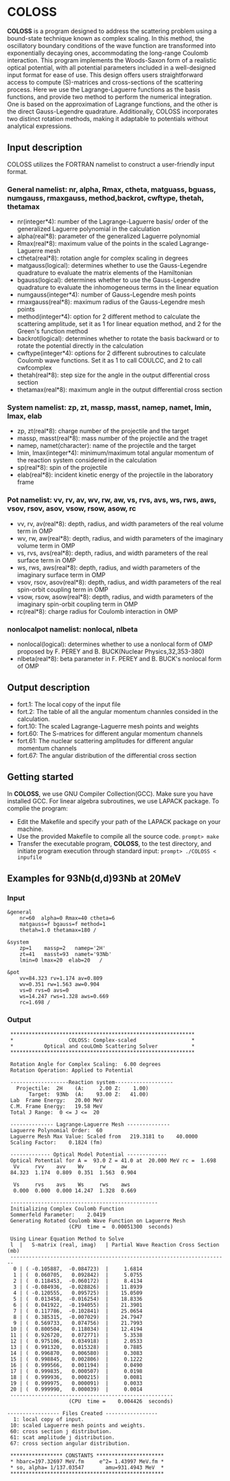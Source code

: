 # COLOSS
**COLOSS** is a program designed to address the scattering problem using a bound-state technique known as complex scaling. In this method, the oscillatory boundary conditions of the wave function are transformed into exponentially decaying ones, accommodating the long-range Coulomb interaction. This program implements the Woods-Saxon form of a realistic optical potential, with all potential parameters included in a well-designed input format for ease of use. This design offers users straightforward access to compute \(S\)-matrices and cross-sections of the scattering process. Here we use the Lagrange-Laguerre functions as the basis functions, and provide two method to perform the numerical integration. One is based on the approximation of Lagrange functions, and the other is the direct Gauss-Legendre quadrature. Additionally, COLOSS incorporates two distinct rotation methods, making it adaptable to potentials without analytical expressions. 

## Input description
COLOSS utilizes the FORTRAN namelist to construct a user-friendly input format. 

### General namelist: nr, alpha, Rmax, ctheta, matguass, bguass, numgauss, rmaxgauss, method,backrot, cwftype, thetah, thetamax
- nr(integer*4): number of the Lagrange-Laguerre basis/ order of the generalized Laguerre polynomial in the calculation
- alpha(real*8): parameter of the generalized Laguerre polynomial
- Rmax(real*8): maximum value of the points in the scaled Lagrange-Laguerre mesh
- ctheta(real*8): rotation angle for complex scaling in degrees
- matgauss(logical): determines whether to use the Gauss-Legendre quadrature to evaluate the matrix elements of the Hamiltonian
- bgauss(logical): determines whether to use the Gauss-Legendre quadrature to evaluate the inhomogeneous terms in the linear equation
- numgauss(integer*4): number of Gauss-Legendre mesh points
- rmaxgauss(real*8): maximum radius of the Gauss-Legendre mesh points
- method(integer*4): option for 2 different method to calculate the scattering amplitude, set it as 1 for linear equation method, and 2 for the Green's function method
- backrot(logical): determines whether to rotate the basis backward or to rotate the potential directly in the calculation
- cwftype(integer*4): options for 2 different subroutines to calculate Coulomb wave functions. Set it as 1 to call COULCC, and 2 to call cwfcomplex
- thetah(real*8): step size for the angle in the output differential cross section
- thetamax(real*8): maximum angle in the output differential cross section

### System namelist: zp, zt, massp, masst, namep, namet, lmin, lmax, elab
- zp, zt(real*8): charge number of the projectile and the target
- massp, masst(real*8): mass number of the projectile and the traget
- namep, namet(character): name of the projectile and the target
- lmin, lmax(integer*4): minimum/maximum total angular momentum of the reaction system considered in the calculation
- sp(real*8): spin of the projectile
- elab(real*8): incident kinetic energy of the projectile in the laboratory frame

### Pot namelist: vv, rv, av, wv, rw, aw, vs, rvs, avs, ws, rws, aws, vsov, rsov, asov, vsow, rsow, asow, rc
- vv, rv, av(real*8): depth, radius, and width parameters of the real volume term in OMP
- wv, rw, aw(real*8): depth, radius, and width parameters of the imaginary volume term in OMP
- vs, rvs, avs(real*8): depth, radius, and width parameters of the real surface term in OMP
- ws, rws, aws(real*8): depth, radius, and width parameters of the imaginary surface term in OMP
- vsov, rsov, asov(real*8): depth, radius, and width parameters of the real spin-orbit coupling term in OMP
- vsow, rsow, asow(real*8): depth, radius, and width parameters of the imaginary spin-orbit coupling term in OMP
- rc(real*8): charge radius for Coulomb interaction in OMP

### nonlocalpot namelist: nonlocal, nlbeta
- nonlocal(logical): determines whether to use a nonlocal form of OMP proposed by F. PEREY and B. BUCK(Nuclear Physics,32,353-380)
- nlbeta(real*8): beta parameter in F. PEREY and B. BUCK's nonlocal form of OMP

## Output description
- fort.1: The local copy of the input file
- fort.2: The table of all the angular momentum channles consided in the calculation.
- fort.10: The scaled Lagrange-Laguerre mesh points and weights
- fort.60: The S-matrices for different angular momentum channels
- fort.61: The nuclear scattering amplitudes for different angular momentum channels
- fort.67: The angular distribution of the differential cross section

## Getting started
In **COLOSS**, we use GNU Compiler Collection(GCC). Make sure you have installed GCC. For linear algebra subroutines, we use LAPACK package.
To complie the program:
- Edit the Makefile and specify your path of the LAPACK package on your machine.
- Use the provided Makefile to compile all the source code.
`prompt> make`
- Transfer the executable program, **COLOSS**, to the test directory, and initiate program execution through standard input:
`prompt> ./COLOSS < inpufile`

## Examples for 93Nb(d,d)93Nb at 20MeV
### Input
```
&general  
    nr=60  alpha=0 Rmax=40 ctheta=6 
    matgauss=f bgauss=f method=1
    thetah=1.0 thetamax=180 /

&system 
    zp=1    massp=2   namep='2H'
    zt=41   masst=93  namet='93Nb'
    lmin=0 lmax=20  elab=20   /  

&pot 
    vv=84.323 rv=1.174 av=0.809
    wv=0.351 rw=1.563 aw=0.904
    vs=0 rvs=0 avs=0
    ws=14.247 rws=1.328 aws=0.669 
    rc=1.698 /

```

### Output
```
 ************************************************************
 *                  COLOSS: Complex-scaled                  *
 *          Optical and couLOmb Scattering Solver           *
 ************************************************************
 
 Rotation Angle for Complex Scaling:  6.00 degrees
 Rotation Operation: Applied to Potential
 
 -------------------Reaction system-------------------
   Projectile:  2H    (A:     2.00 Z:    1.00)
       Target:  93Nb  (A:    93.00 Z:   41.00)
 Lab  Frame Energy:   20.00 MeV
 C.M. Frame Energy:   19.58 MeV
 Total J Range:  0 <= J <=  20
 
 -------------- Lagrange-Laguerre Mesh --------------
 Laguerre Polynomial Order:  60
 Laguerre Mesh Max Value: Scaled from   219.3181 to    40.0000
 Scaling Factor:    0.1824 (fm)
 
 ------------- Optical Model Potential -------------
 Optical Potential for A =  93.0 Z = 41.0 at  20.000 MeV rc =  1.698
  Vv     rvv    avv    Wv     rw     aw
 84.323  1.174  0.809  0.351  1.563  0.904

  Vs     rvs    avs    Ws     rws    aws
  0.000  0.000  0.000 14.247  1.328  0.669

 ------------------------------------------------
 Initializing Complex Coulomb Function
 Sommerfeld Parameter:    2.0419
 Generating Rotated Coulomb Wave Function on Laguerre Mesh
                    (CPU  time =  0.00051300  seconds)
 
 Using Linear Equation Method to Solve
 l  |   S-matrix (real, imag)   | Partial Wave Reaction Cross Section (mb)
 -----------------------------------------------------------------------
  0 | ( -0.105887,  -0.084723)  |     1.6814
  1 | (  0.060705,   0.092842)  |     5.0755
  2 | (  0.118453,  -0.060172)  |     8.4134
  3 | ( -0.084936,  -0.028826)  |    11.8939
  4 | ( -0.120555,   0.095725)  |    15.0509
  5 | (  0.013458,  -0.016254)  |    18.8336
  6 | (  0.041922,  -0.194055)  |    21.3901
  7 | (  0.117786,  -0.102841)  |    25.0654
  8 | (  0.385315,  -0.007029)  |    24.7947
  9 | (  0.569733,   0.074756)  |    21.7993
 10 | (  0.800504,   0.118034)  |    12.4194
 11 | (  0.926720,   0.072771)  |     5.3538
 12 | (  0.975106,   0.034918)  |     2.0533
 13 | (  0.991320,   0.015328)  |     0.7885
 14 | (  0.996870,   0.006580)  |     0.3083
 15 | (  0.998845,   0.002806)  |     0.1222
 16 | (  0.999566,   0.001194)  |     0.0490
 17 | (  0.999835,   0.000507)  |     0.0198
 18 | (  0.999936,   0.000215)  |     0.0081
 19 | (  0.999975,   0.000091)  |     0.0033
 20 | (  0.999990,   0.000039)  |     0.0014
 -----------------------------------------------------
                    (CPU  time =    0.004426  seconds)
 
----------------- Files Created -----------------
  1: local copy of input.                         
 10: scaled Laguerre mesh points and weights.     
 60: cross section j distribution.                
 61: scat amplitude j distribution.               
 67: cross section angular distribution.          
  
 ***************** CONSTANTS **********************
 * hbarc=197.32697 MeV.fm     e^2= 1.43997 MeV.fm *
 * so, alpha= 1/137.03547       amu=931.4943 MeV  *
 **************************************************
```
